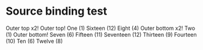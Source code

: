 # Source binding test

Outer top x2!
Outer top!
One (1)
Sixteen (12)
Eight (4)
Outer bottom x2!
Two (1)
Outer bottom!
Seven (6)
Fifteen (11)
Seventeen (12)
Thirteen (9)
Fourteen (10)
Ten (6)
Twelve (8)

